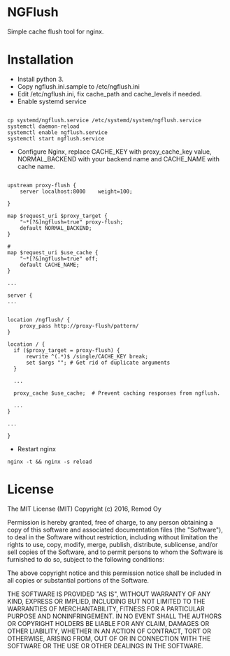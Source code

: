 NGFlush
=======

Simple cache flush tool for nginx.


Installation
============

* Install python 3.
* Copy ngflush.ini.sample to /etc/ngflush.ini
* Edit /etc/ngflush.ini, fix cache_path and cache_levels if needed.
* Enable systemd service

```shell

cp systemd/ngflush.service /etc/systemd/system/ngflush.service
systemctl daemon-reload
systemctl enable ngflush.service
systemctl start ngflush.service

```

* Configure Nginx, replace CACHE_KEY with proxy_cache_key value, NORMAL_BACKEND with your backend name and CACHE_NAME with cache name.

```nginx

upstream proxy-flush {
    server localhost:8000    weight=100;

}

map $request_uri $proxy_target {
    "~*[?&]ngflush=true" proxy-flush;
    default NORMAL_BACKEND;
}

#
map $request_uri $use_cache {
    "~*[?&]ngflush=true" off;
    default CACHE_NAME;
}

...

server {
...


location /ngflush/ {
    proxy_pass http://proxy-flush/pattern/
}

location / {
  if ($proxy_target = proxy-flush) {
      rewrite ^(.*)$ /single/CACHE_KEY break;
      set $args ""; # Get rid of duplicate arguments
  }

  ...

  proxy_cache $use_cache;  # Prevent caching responses from ngflush.

  ...
}

...

}
```

* Restart nginx
```shell
nginx -t && nginx -s reload
```


License
=======

The MIT License (MIT)
Copyright (c) 2016, Remod Oy

Permission is hereby granted, free of charge, to any person obtaining a copy of this software and associated documentation files (the "Software"), to deal in the Software without restriction, including without limitation the rights to use, copy, modify, merge, publish, distribute, sublicense, and/or sell copies of the Software, and to permit persons to whom the Software is furnished to do so, subject to the following conditions:

The above copyright notice and this permission notice shall be included in all copies or substantial portions of the Software.

THE SOFTWARE IS PROVIDED "AS IS", WITHOUT WARRANTY OF ANY KIND, EXPRESS OR IMPLIED, INCLUDING BUT NOT LIMITED TO THE WARRANTIES OF MERCHANTABILITY, FITNESS FOR A PARTICULAR PURPOSE AND NONINFRINGEMENT. IN NO EVENT SHALL THE AUTHORS OR COPYRIGHT HOLDERS BE LIABLE FOR ANY CLAIM, DAMAGES OR OTHER LIABILITY, WHETHER IN AN ACTION OF CONTRACT, TORT OR OTHERWISE, ARISING FROM, OUT OF OR IN CONNECTION WITH THE SOFTWARE OR THE USE OR OTHER DEALINGS IN THE SOFTWARE.